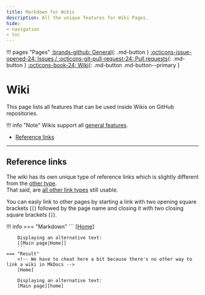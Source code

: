 ```yaml
---
title: Markdown for Wikis
description: All the unique features for Wiki Pages.
hide:
- navigation
- toc
---
```


[home]: https://github.com/Andre601/GitHub-Markdown/wiki

!!! pages "Pages"
    [:brands-github: General](../general){: .md-button } [:octicons-issue-opened-24: Issues / :octicons-git-pull-request-24: Pull requests](../issues-pull-requests){: .md-button } [:octicons-book-24: Wiki](#){: .md-button .md-button--primary }
    
# Wiki
This page lists all features that can be used inside Wikis on GitHub repositories.

!!! info "Note"
    Wikis support all [general features](../general).

- [Reference links](#reference-links)

----
## Reference links
The wiki has its own unique type of reference links which is slightly different from the [other type](../general#reference).  
That said, are [all other link types](../general#links) still usable.

You can easly link to other pages by starting a link with two opening square brackets (`[`) followed by the page name and closing it with two closing square brackets (`]`).

!!! info
    === "Markdown"
        ```
        [[Home]]
        
        Displaying an alternative text:  
        [[Main page|Home]]
        ```
    === "Result"
        <!-- We have to cheat here a bit because there's no other way to link a wiki in MkDocs -->
        [Home]
        
        Displaying an alternative text:  
        [Main page][home]